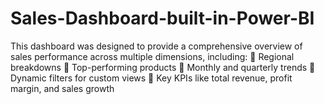 # Sales-Dashboard-built-in-Power-BI
This dashboard was designed to provide a comprehensive overview of sales performance across multiple dimensions, including: 📌 Regional breakdowns  📌 Top-performing products  📌 Monthly and quarterly trends  📌 Dynamic filters for custom views  📌 Key KPIs like total revenue, profit margin, and sales growth
